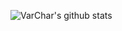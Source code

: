 ![VarChar's github stats](https://github-readme-stats.vercel.app/api?username=VarChar42&count_private=true&show_icons=true)
